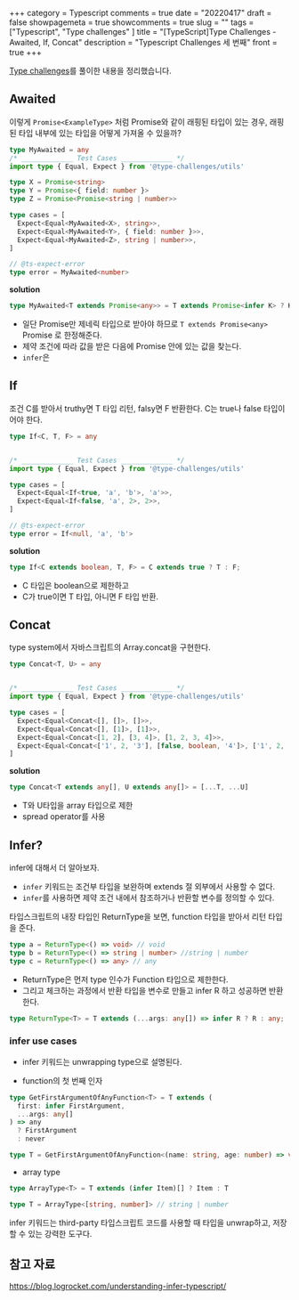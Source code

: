 +++
category = Typescript
comments = true
date = "20220417"
draft = false
showpagemeta = true
showcomments = true
slug = ""
tags = ["Typescript", "Type challenges" ]
title = "[TypeScript]Type Challenges - Awaited, If, Concat"
description = "Typescript Challenges 세 번째"
front = true
+++

[Type challenges](https://github.com/type-challenges/type-challenges)를 풀이한 내용을 정리했습니다.

## Awaited 

이렇게 `Promise<ExampleType>` 처럼 Promise와 같이 래핑된 타입이 있는 경우, 래핑된 타입 내부에 있는 타입을 어떻게 가져올 수 있을까? 

```ts
type MyAwaited = any
/* _____________ Test Cases _____________ */
import type { Equal, Expect } from '@type-challenges/utils'

type X = Promise<string>
type Y = Promise<{ field: number }>
type Z = Promise<Promise<string | number>>

type cases = [
  Expect<Equal<MyAwaited<X>, string>>,
  Expect<Equal<MyAwaited<Y>, { field: number }>>,
  Expect<Equal<MyAwaited<Z>, string | number>>,
]

// @ts-expect-error
type error = MyAwaited<number>
```

**solution** 


```ts
type MyAwaited<T extends Promise<any>> = T extends Promise<infer K> ? K : never
```

- 일단 Promise만 제네릭 타입으로 받아야 하므로 `T extends Promise<any>` Promise 로 한정해준다.
- 제약 조건에 따라 값을 받은 다음에 Promise 안에 있는 값을 찾는다.
- `infer`은 

## If 

조건 C를 받아서 truthy면 T 타입 리턴, falsy면 F 반환한다. C는 true나 false 타입이어야 한다. 

```ts
type If<C, T, F> = any


/* _____________ Test Cases _____________ */
import type { Equal, Expect } from '@type-challenges/utils'

type cases = [
  Expect<Equal<If<true, 'a', 'b'>, 'a'>>,
  Expect<Equal<If<false, 'a', 2>, 2>>,
]

// @ts-expect-error
type error = If<null, 'a', 'b'>
```

**solution** 

```ts
type If<C extends boolean, T, F> = C extends true ? T : F;
```

- C 타입은 boolean으로 제한하고 
- C가 true이면 T 타입, 아니면 F 타입 반환.

##  Concat 

type system에서 자바스크립트의 Array.concat을 구현한다.

```ts
type Concat<T, U> = any


/* _____________ Test Cases _____________ */
import type { Equal, Expect } from '@type-challenges/utils'

type cases = [
  Expect<Equal<Concat<[], []>, []>>,
  Expect<Equal<Concat<[], [1]>, [1]>>,
  Expect<Equal<Concat<[1, 2], [3, 4]>, [1, 2, 3, 4]>>,
  Expect<Equal<Concat<['1', 2, '3'], [false, boolean, '4']>, ['1', 2, '3', false, boolean, '4']>>,
]

```

**solution** 

```ts
type Concat<T extends any[], U extends any[]> = [...T, ...U]
```

- T와 U타입을 array 타입으로 제한 
- spread operator를 사용 


## Infer? 

infer에 대해서 더 알아보자. 

- `infer` 키워드는 조건부 타입을 보완하며 extends 절 외부에서 사용할 수 없다. 
- `infer`를 사용하면 제약 조건 내에서 참조하거나 반환할 변수를 정의할 수 있다. 

타입스크립트의 내장 타입인 ReturnType을 보면, function 타입을 받아서 리턴 타입을 준다. 

```ts
type a = ReturnType<() => void> // void
type b = ReturnType<() => string | number> //string | number 
type c = ReturnType<() => any> // any
```

- ReturnType은 먼저 type 인수가 Function 타입으로 제한한다. 
- 그리고 체크하는 과정에서 반환 타입을 변수로 만들고 infer R 하고 성공하면 반환한다.

```ts
type ReturnType<T> = T extends (...args: any[]) => infer R ? R : any;
```

 ### infer use cases 

- infer 키워드는 unwrapping type으로 설명된다.

- function의 첫 번째 인자 

```ts
type GetFirstArgumentOfAnyFunction<T> = T extends (
  first: infer FirstArgument, 
  ...args: any[]
) => any 
  ? FirstArgument 
  : never

type T = GetFirstArgumentOfAnyFunction<(name: string, age: number) => void> // string 
```

- array type 

```ts
type ArrayType<T> = T extends (infer Item)[] ? Item : T

type T = ArrayType<[string, number]> // string | number 
```

infer 키워드는 third-party 타입스크립트 코드를 사용할 때 타입을 unwrap하고, 저장할 수 있는 강력한 도구다.
## 참고 자료 

https://blog.logrocket.com/understanding-infer-typescript/ 
